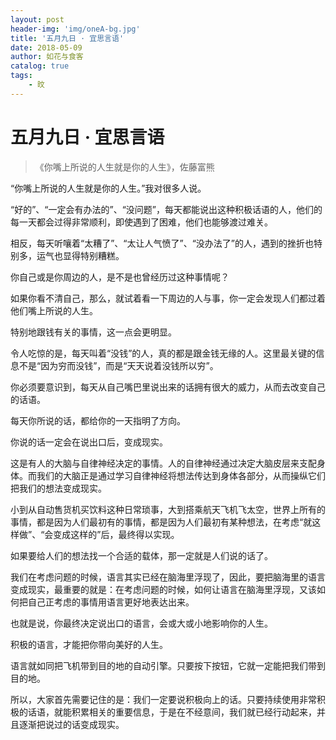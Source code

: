 ```yaml
---
layout: post
header-img: 'img/oneA-bg.jpg'
title: '五月九日 · 宜思言语'
date: 2018-05-09
author: 如花与食客
catalog: true
tags:
    - 旼
---
```


# 五月九日 · 宜思言语
> 《你嘴上所说的人生就是你的人生》，佐藤富熊

“你嘴上所说的人生就是你的人生。”我对很多人说。

“好的”、“一定会有办法的”、“没问题”，每天都能说出这种积极话语的人，他们的每一天都会过得非常顺利，即使遇到了困难，他们也能够渡过难关。

相反，每天听嚷着“太糟了”、“太让人气愤了”、“没办法了”的人，遇到的挫折也特别多，运气也显得特别糟糕。

你自己或是你周边的人，是不是也曾经历过这种事情呢？

如果你看不清自己，那么，就试着看一下周边的人与事，你一定会发现人们都过着他们嘴上所说的人生。

特别地跟钱有关的事情，这一点会更明显。

令人吃惊的是，每天叫着“没钱”的人，真的都是跟金钱无缘的人。这里最关键的信息不是“因为穷而没钱”，而是“天天说着没钱所以穷”。

你必须要意识到，每天从自己嘴巴里说出来的话拥有很大的威力，从而去改变自己的话语。

每天你所说的话，都给你的一天指明了方向。

你说的话一定会在说出口后，变成现实。

这是有人的大脑与自律神经决定的事情。人的自律神经通过决定大脑皮层来支配身体。而我们的大脑正是通过学习自律神经将想法传达到身体各部分，从而操纵它们把我们的想法变成现实。

小到从自动售货机买饮料这种日常琐事，大到搭乘航天飞机飞太空，世界上所有的事情，都是因为人们最初有的事情，都是因为人们最初有某种想法，在考虑“就这样做”、“会变成这样的”后，最终得以实现。

如果要给人们的想法找一个合适的载体，那一定就是人们说的话了。

我们在考虑问题的时候，语言其实已经在脑海里浮现了，因此，要把脑海里的语言变成现实，最重要的就是：在考虑问题的时候，如何让语言在脑海里浮现，又该如何把自己正考虑的事情用语言更好地表达出来。

也就是说，你最终决定说出口的语言，会或大或小地影响你的人生。

积极的语言，才能把你带向美好的人生。

语言就如同把飞机带到目的地的自动引擎。只要按下按钮，它就一定能把我们带到目的地。

所以，大家首先需要记住的是：我们一定要说积极向上的话。只要持续使用非常积极的话语，就能积累相关的重要信息，于是在不经意间，我们就已经行动起来，并且逐渐把说过的话变成现实。